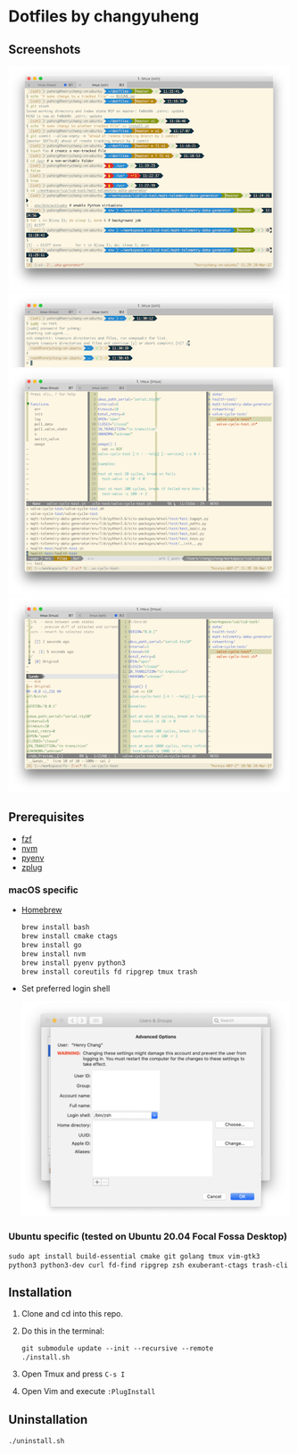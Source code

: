 # Dotfiles by changyuheng

## Screenshots

![](screenshots/git.png)
![](screenshots/root.png)
![](screenshots/vim-ctrl-p.png)
![](screenshots/vim.png)

## Prerequisites

- [fzf](https://github.com/junegunn/fzf)
- [nvm](https://github.com/creationix/nvm)
- [pyenv](https://github.com/pyenv/pyenv)
- [zplug](https://github.com/zplug/zplug)

### macOS specific

- [Homebrew](http://brew.sh/)

    ```
    brew install bash
    brew install cmake ctags
    brew install go
    brew install nvm
    brew install pyenv python3
    brew install coreutils fd ripgrep tmux trash
    ```

- Set preferred login shell

    ![](screenshots/macos-default-login-shell.png)

### Ubuntu specific (tested on Ubuntu 20.04 Focal Fossa Desktop)

```
sudo apt install build-essential cmake git golang tmux vim-gtk3 python3 python3-dev curl fd-find ripgrep zsh exuberant-ctags trash-cli
```

## Installation

1. Clone and cd into this repo.

2. Do this in the terminal:
    ```
    git submodule update --init --recursive --remote
    ./install.sh
    ```

3. Open Tmux and press `C-s I`

4. Open Vim and execute `:PlugInstall`

## Uninstallation

```
./uninstall.sh
```
